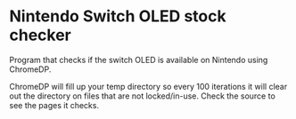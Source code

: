 # Nintendo Switch OLED stock checker
Program that checks if the switch OLED is available on Nintendo using ChromeDP. 

ChromeDP will fill up your temp directory so every 100 iterations it will clear out the directory on files that are not locked/in-use. Check the source to see the pages it checks. 
